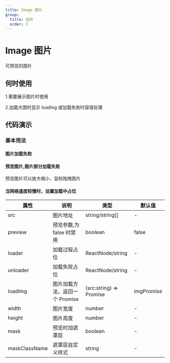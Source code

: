 ```yaml
---
title: Image 图片
group:
  title: 组件
  order: 3
---
```


# Image 图片

可预览的图片

## 何时使用

1.需要展示图片时使用

2.加载大图时显示 loading 或加载失败时容错处理

## 代码演示

### 基本用法

#### 图片加载失败

<code src="./demo/basic.tsx"></code>

#### 预览图片,图片部分加载失败

预览图片可以放大缩小，鼠标拖拽图片

<code src="./demo/previewImage.tsx"></code>

#### 当网络速度较慢时，设置加载中占位

<code src="./demo/loaderImage.tsx"></code>

| 属性          | 说明                           | 类型                    | 默认值     |
| ------------- | ------------------------------ | ----------------------- | ---------- |
| src           | 图片地址                       | string/string[]         | -          |
| preview       | 预览参数,为 false 时禁用       | boolean                 | false      |
| loader        | 加载过程占位                   | ReactNode/string        | -          |
| unloader      | 加载失败占位                   | ReactNode/string        | -          |
| loadImg       | 图片加载方法，返回一个 Promise | (src:string) => Promise | imgPromise |
| width         | 图片宽度                       | number                  | -          |
| height        | 图片高度                       | number                  | -          |
| mask          | 预览时加遮罩层                 | boolean                 | -          |
| maskClassName | 遮罩层自定义样式               | string                  | -          |
